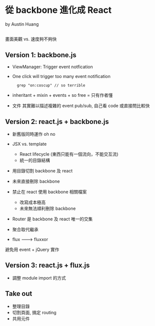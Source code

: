 # 從 backbone 進化成 React
by Austin Huang

##

畫面美觀 vs. 速度夠不夠快

## Version 1: backbone.js

- ViewManager: Trigger event notfication
- One click will trigger too many event notification

        grep "on:coscup" // so terrible

- inheritant + mixin + events + so free = 只有作者懂
- 文件 其實難以描述複雜的 event pub/sub, 自己看 code 或直接問比較快

## Version 2: react.js + backbone.js

- 新舊版同時運作 oh no
- JSX vs. template
    - React lifecycle (東西只能有一個流向，不能交互流)
    - 統一的目錄結構
- 用目錄切割 backbone 及 react
- 未來直接刪除 backbone
- 禁止在 react 使用 backbone 相關檔案
    - 改寫成本極高
    - 未來無法順利刪除 backbone

- Router 是 backbone 及 react 唯一的交集
- 聚合取代繼承

- flux ---> fluxxor

避免用 event + jQuery 實作

## Version 3: react.js + flux.js

- 調整 module import 的方式

## Take out

- 整理目錄
- 切割頁面, 搞定 routing
- 共用元件

